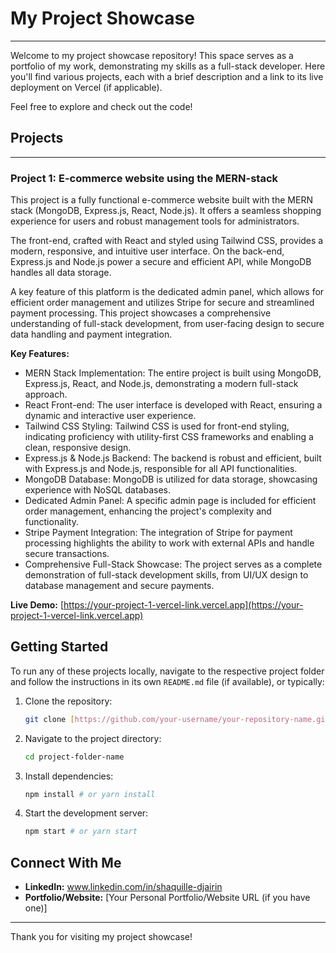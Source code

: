 # My Project Showcase

---

Welcome to my project showcase repository! This space serves as a portfolio of my work, demonstrating my skills as a full-stack developer. Here you'll find various projects, each with a brief description and a link to its live deployment on Vercel (if applicable).

Feel free to explore and check out the code!

## Projects

---

### Project 1: E-commerce website using the MERN-stack

This project is a fully functional e-commerce website built with the MERN stack (MongoDB, Express.js, React, Node.js). It offers a seamless shopping experience for users and robust management tools for administrators.

The front-end, crafted with React and styled using Tailwind CSS, provides a modern, responsive, and intuitive user interface. On the back-end, Express.js and Node.js power a secure and efficient API, while MongoDB handles all data storage.

A key feature of this platform is the dedicated admin panel, which allows for efficient order management and utilizes Stripe for secure and streamlined payment processing. This project showcases a comprehensive understanding of full-stack development, from user-facing design to secure data handling and payment integration.

**Key Features:**
* MERN Stack Implementation: The entire project is built using MongoDB, Express.js, React, and Node.js, demonstrating a modern full-stack approach.
* React Front-end: The user interface is developed with React, ensuring a dynamic and interactive user experience.
* Tailwind CSS Styling: Tailwind CSS is used for front-end styling, indicating proficiency with utility-first CSS frameworks and enabling a clean, responsive design.
* Express.js & Node.js Backend: The backend is robust and efficient, built with Express.js and Node.js, responsible for all API functionalities.
* MongoDB Database: MongoDB is utilized for data storage, showcasing experience with NoSQL databases.
* Dedicated Admin Panel: A specific admin page is included for efficient order management, enhancing the project's complexity and functionality.
* Stripe Payment Integration: The integration of Stripe for payment processing highlights the ability to work with external APIs and handle secure transactions.
* Comprehensive Full-Stack Showcase: The project serves as a complete demonstration of full-stack development skills, from UI/UX design to database management and secure payments.

**Live Demo:** [https://your-project-1-vercel-link.vercel.app](https://your-project-1-vercel-link.vercel.app)


## Getting Started

To run any of these projects locally, navigate to the respective project folder and follow the instructions in its own `README.md` file (if available), or typically:

1.  Clone the repository:
    ```bash
    git clone [https://github.com/your-username/your-repository-name.git](https://github.com/your-username/your-repository-name.git)
    ```
2.  Navigate to the project directory:
    ```bash
    cd project-folder-name
    ```
3.  Install dependencies:
    ```bash
    npm install # or yarn install
    ```
4.  Start the development server:
    ```bash
    npm start # or yarn start
    ```

## Connect With Me

* **LinkedIn:** www.linkedin.com/in/shaquille-djairin
* **Portfolio/Website:** [Your Personal Portfolio/Website URL (if you have one)]

---

Thank you for visiting my project showcase!
